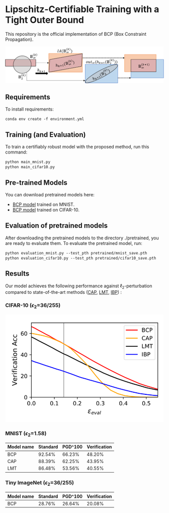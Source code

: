 # Lipschitz-Certifiable Training with a Tight Outer Bound

This repository is the official implementation of BCP (Box Constraint Propagation).

![Illustration](./media/Illustration.png)

<!----
> 📋Optional: include a graphic explaining your approach/main result, bibtex entry, link to demos, blog posts and tutorials
---->

## Requirements

To install requirements:

```setup
conda env create -f environment.yml
```

<!----
> 📋Describe how to set up the environment, e.g. pip/conda/docker commands, download datasets, etc...
---->

## Training (and Evaluation)

To train a certifiably robust model with the proposed method, run this command:

```train
python main_mnist.py
python main_cifar10.py
```

<!----
> 📋Describe how to train the models, with example commands on how to train the models in your paper, including the full training procedure and appropriate hyperparameters.
---->


## Pre-trained Models

You can download pretrained models here:

- [BCP model](https://drive.google.com/file/d/17MsumEnGQvpMQaXMXRZK4xK8mpnO0oRz/view?usp=sharing) trained on MNIST.
- [BCP model](https://drive.google.com/file/d/1MuXNJ63_HwzKtBMrRlvrLGIzD3FhH-Ov/view?usp=sharing) trained on CIFAR-10.


<!----
> 📋Give a link to where/how the pretrained models can be downloaded and how they were trained (if applicable).  Alternatively you can have an additional column in your results table with a link to the models.
---->

## Evaluation of pretrained models

After downloading the pretrained models to the directory ./pretrained, you are ready to evaluate them.
To evaluate the pretrained model, run:

```eval
python evaluation_mnist.py --test_pth pretrained/mnist_save.pth
python evaluation_cifar10.py --test_pth pretrained/cifar10_save.pth
```

<!----
> 📋Describe how to evaluate the trained models on benchmarks reported in the paper, give commands that produce the results (section below).
---->

## Results

Our model achieves the following performance against $\ell_2$-perturbation compared to state-of-the-art methods ([CAP](https://arxiv.org/abs/1805.12514), [LMT](https://arxiv.org/abs/1802.04034), [IBP](https://arxiv.org/abs/1810.12715)) :

### CIFAR-10 ($\epsilon_2$=36/255)

![Results](./media/result_CIFAR.png)

### MNIST ($\epsilon_2$=1.58)

| Model name         | Standard  | PGD^100 | Verification  |
| ------------------ |---------------- | -------------- | --------------  |
| BCP                |     92.54%         |      66.23%       | 48.20%  |
| CAP                |     88.39%         |      62.25%       | 43.95%  |
| LMT                |     86.48%         |      53.56%       | 40.55%  |

<!---
Model1

| Model name         | Standard  | PGD^100 | Verification  |
| ------------------ |---------------- | -------------- | --------------  |
| BCP                |     65.64         |      59.59%       | 50.27%  |
| [CAP](https://arxiv.org/abs/1805.12514)                |     60.14%         |      55.67%       | 50.29%  |
| [LMT](https://arxiv.org/abs/1802.04034)               |     56.49%         |      49.83%       | 37.20%  |

Model2

| Model name         | Standard  | PGD^100 | Verification  |
| ------------------ |---------------- | -------------- | --------------  |
| BCP                |     65.72%         |      60.78%       | 51.30%  |
| [CAP](https://arxiv.org/abs/1805.12514)                |     60.10%         |      56.20%       | 50.87%  |
| [LMT](https://arxiv.org/abs/1802.04034)               |     63.05%         |      58.32%       | 38.11%  |
-->

### Tiny ImageNet ($\epsilon_2$=36/255)

| Model name         | Standard  | PGD^100 | Verification  |
| ------------------ |---------------- | -------------- | --------------  |
| BCP                |     28.76%         |      26.64%       | 20.08%  |

<!----
> 📋Include a table of results from your paper, and link back to the leaderboard for clarity and context. If your main result is a figure, include that figure and link to the command or notebook to reproduce it. 
---->

<!----
## Contributing
> 📋Pick a licence and describe how to contribute to your code repository. 
---->

